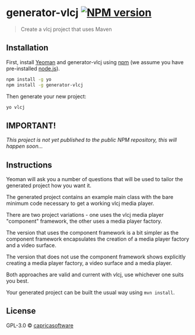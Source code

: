 # generator-vlcj [![NPM version][npm-image]][npm-url] 
> Create a vlcj project that uses Maven

## Installation

First, install [Yeoman](http://yeoman.io) and generator-vlcj using [npm](https://www.npmjs.com/) (we assume you have pre-installed [node.js](https://nodejs.org/)).

```bash
npm install -g yo
npm install -g generator-vlcj
```

Then generate your new project:

```bash
yo vlcj
```
## IMPORTANT!

*This project is not yet published to the public NPM repository, this will happen soon...*

## Instructions

Yeoman will ask you a number of questions that will be used to tailor the generated project how you
want it.

The generated project contains an example main class with the bare minimum code necessary to get a
working vlcj media player.

There are two project variations - one uses the vlcj media player "component" framework, the other
uses a media player factory. 

The version that uses the component framework is a bit simpler as the component framework
encapsulates the creation of a media player factory and a video surface.

The version that does not use the component framework shows explicitly creating a media player
factory, a video surface and a media player.

Both approaches are valid and current with vlcj, use whichever one suits you best.

Your generated project can be built the usual way using `mvn install`.

## License

GPL-3.0 © [capricasoftware](capricasoftware.co.uk)


[npm-image]: https://badge.fury.io/js/generator-vlcj.svg
[npm-url]: https://npmjs.org/package/generator-vlcj
